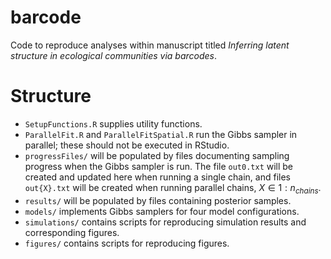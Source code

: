 # barcode

Code to reproduce analyses within manuscript titled *Inferring latent structure in ecological communities via barcodes*.

# Structure

- `SetupFunctions.R` supplies utility functions.
- `ParallelFit.R` and `ParallelFitSpatial.R` run the Gibbs sampler in parallel; these should not be executed in RStudio. 
- `progressFiles/` will be populated by files documenting sampling progress when the Gibbs sampler is run. The file `out0.txt` will be created and updated here when running a single chain, and files `out{X}.txt` will be created when running parallel chains, $X\in1:n_{chains}$.
- `results/` will be populated by files containing posterior samples.
- `models/` implements Gibbs samplers for four model configurations.
- `simulations/` contains scripts for reproducing simulation results and corresponding figures.
- `figures/` contains scripts for reproducing figures.